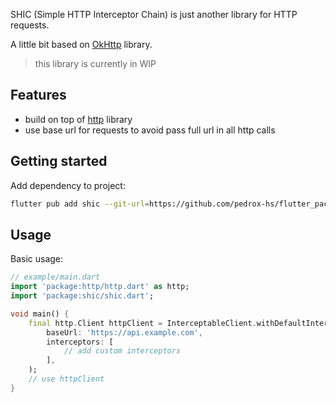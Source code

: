 SHIC (Simple HTTP Interceptor Chain) is just another library for HTTP requests.

A little bit based on [OkHttp](https://square.github.io/okhttp/) library.

> this library is currently in WIP

## Features

- build on top of [http](https://pub.dev/packages/http) library
- use base url for requests to avoid pass full url in all http calls

## Getting started

Add dependency to project:

```bash
flutter pub add shic --git-url=https://github.com/pedrox-hs/flutter_packages --git-path=shic
```

## Usage

Basic usage:

```dart
// example/main.dart
import 'package:http/http.dart' as http;
import 'package:shic/shic.dart';

void main() {
    final http.Client httpClient = InterceptableClient.withDefaultInterceptors(
        baseUrl: 'https://api.example.com',
        interceptors: [
            // add custom interceptors
        ],
    );
    // use httpClient
}
```
